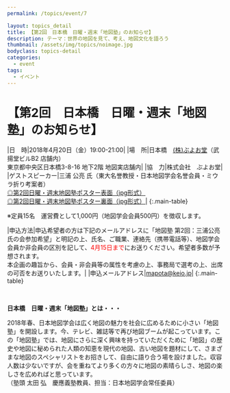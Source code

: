```yaml
---
permalink: /topics/event/7

layout: topics_detail
title: 【第2回　日本橋　日曜・週末「地図塾」のお知らせ】
description: テーマ：世界の地図を見て、考え、地図文化を語ろう
thumbnail: /assets/img/topics/noimage.jpg
bodyclass: topics-detail
categories:
  - event
tags:
  - イベント
---
```


# 【第2回　日本橋　日曜・週末「地図塾」のお知らせ】

|日　時|2018年4月20日（金）19:00-21:00|
|場　所|日本橋　[(株)ぶよお堂](http://www.buyodoshop.com/)（武揚堂ビルB2 店舗内）<br>東京都中央区日本橋3-8-16 地下2階 地図実店舗内|
|協　力|株式会社　ぶよお堂|
|ゲストスピーカー|三浦 公亮 氏（東大名誉教授・日本地図学会名誉会員・ミウラ折り考案者）<br>[◎第2回日曜・週末地図塾ポスター表面（jpg形式）](../../archive/file/program/chizujuku2nd1.jpg)<br>[◎第2回日曜・週末地図塾ポスター裏面（jpg形式）](../../archive/file/program/chizujuku2nd2.jpg)|
{:.main-table}

※定員15名　運営費として1,000円（地図学会会員500円）を徴収します。

|申込方法|申込希望者の方は下記のメールアドレスに「地図塾 第2回：三浦公亮氏の会参加希望」と明記の上、氏名、ご職業、連絡先（携帯電話等）、地図学会会員か非会員の区別を記して、<font color="#ff0000">4月15日まで</font>にお送りください。希望者多数が予想されます。<br>本企画の趣旨から、会員・非会員等の属性を考慮の上、事務局で選考の上、出席の可否をお送りいたします。|
|申込メールアドレス|[mapota@keio.jp](<mailto:mapota@keio.jp>)|
{:.main-table}

<br>

**日本橋　日曜・週末「地図塾」とは・・・**

2018年春、日本地図学会は広く地図の魅力を社会に広めるために小さい「地図塾」を開設します。今、テレビ、雑誌等で再び地図ブームが起こっています。この「地図塾」では、地図にさらに深く興味を持っていただくために「地図」の歴史や地図に秘められた人類の知恵を現代の地図、古い地図を題材にして、さまざまな地図のスペシャリストをお招きして、自由に語り合う場を設けました。収容人数は少ないですが、会を重ねてより多くの方々に地図の素晴らしさ、地図の楽しさを広めればと思っています。<br>
（塾頭 太田 弘　慶應義塾教員、担当：日本地図学会常任委員）
